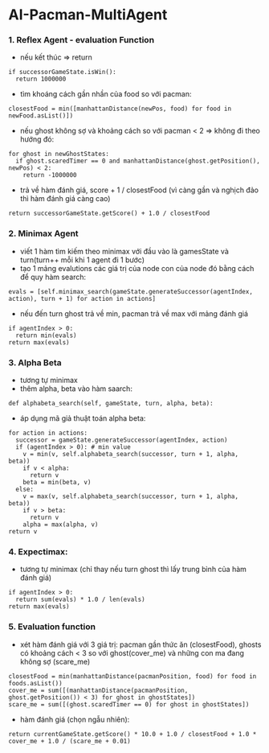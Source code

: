 # AI-Pacman-MultiAgent

### 1. Reflex Agent - evaluation Function
- nếu kết thúc => return
```
if successorGameState.isWin():
  return 1000000
```
- tìm khoáng cách gần nhần của food so với pacman:
```
closestFood = min([manhattanDistance(newPos, food) for food in newFood.asList()])
```
- nếu ghost không sợ và khoảng cách so với pacman < 2 => không đi theo hướng đó:
```
for ghost in newGhostStates:
  if ghost.scaredTimer == 0 and manhattanDistance(ghost.getPosition(), newPos) < 2: 
    return -1000000
```
- trả về hàm đánh giá, score + 1 / closestFood (vì càng gần và nghịch đảo thì hàm đánh giá càng cao)
```
return successorGameState.getScore() + 1.0 / closestFood
```
### 2. Minimax Agent
- viết 1 hàm tìm kiếm theo minimax với đầu vào là gamesState và turn(turn++ mỗi khi 1 agent đi 1 bước)
- tạo 1 mảng evalutions các giá trị của node con của node đó bằng cách để quy hàm search:
```
evals = [self.minimax_search(gameState.generateSuccessor(agentIndex, action), turn + 1) for action in actions]
```
- nếu đến turn ghost trả về min, pacman trả về max với mảng đánh giá
```
if agentIndex > 0:
  return min(evals)
return max(evals)
```
### 3. Alpha Beta
- tương tự minimax
- thêm alpha, beta vào hàm saarch:
```
def alphabeta_search(self, gameState, turn, alpha, beta):
```
- áp dụng mã giả thuật toán alpha beta:
```
for action in actions:
  successor = gameState.generateSuccessor(agentIndex, action)
  if (agentIndex > 0): # min value
    v = min(v, self.alphabeta_search(successor, turn + 1, alpha, beta))
    if v < alpha:
      return v
    beta = min(beta, v)
  else:
    v = max(v, self.alphabeta_search(successor, turn + 1, alpha, beta))
    if v > beta:
      return v
    alpha = max(alpha, v)
return v
```
### 4. Expectimax:
- tương tự minimax (chỉ thay nếu turn ghost thì lấy trung bình của hàm đánh giá)
```
if agentIndex > 0:
  return sum(evals) * 1.0 / len(evals) 
return max(evals)
```
### 5. Evaluation function
- xét hàm đánh giá với 3 giá trị: pacman gần thức ăn (closestFood), ghosts có khoảng cách < 3 so với ghost(cover_me) và những con ma đang không sợ (scare_me)
```
closestFood = min(manhattanDistance(pacmanPosition, food) for food in foods.asList())
cover_me = sum([(manhattanDistance(pacmanPosition, ghost.getPosition()) < 3) for ghost in ghostStates])
scare_me = sum([(ghost.scaredTimer == 0) for ghost in ghostStates])
```
- hàm đánh giá (chọn ngẫu nhiên):
```
return currentGameState.getScore() * 10.0 + 1.0 / closestFood + 1.0 * cover_me + 1.0 / (scare_me + 0.01)
```



      
